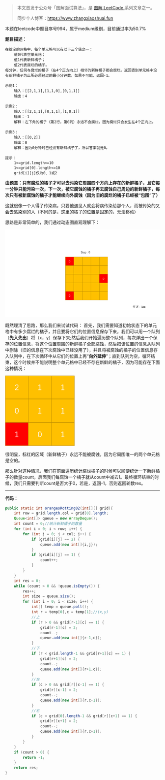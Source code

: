 > 本文首发于公众号「图解面试算法」，是 [图解 LeetCode ](<https://github.com/MisterBooo/LeetCodeAnimation>) 系列文章之一。
>
> 同步个人博客：https://www.zhangxiaoshuai.fun

本题在leetcode中题目序号994，属于medium级别，目前通过率为50.7%

**题目描述：**

```
在给定的网格中，每个单元格可以有以下三个值之一：
	值0代表空单元格；
	值1代表新鲜橘子；
	值2代表腐烂的橘子。
每分钟，任何与腐烂的橘子（在4个正方向上）相邻的新鲜橘子都会腐烂。返回直到单元格中没有新鲜橘子为止所必须经过的最小分钟数。如果不可能，返回-1。

示例1：
	输入：[[2,1,1],[1,1,0],[0,1,1]]
	输出：4

示例2：
	输入：[[2,1,1],[0,1,1],[1,0,1]]
	输出：-1
	解释：左下角的橘子（第2行，第0列）永远不会腐烂，因为腐烂只会发生在4个正向上。

示例3：
	输入：[[0,2]]
	输出：0
	解释：因为0分钟时已经没有新鲜橘子了，所以答案就是0。

提示：
	1<=grid.length<=10
	1<=grid[0].length<=10
	grid[i][j]仅为0、1或2
```

**由题意：只有腐烂的橘子才可以去污染它周围四个方向上存在的新鲜橘子，且它每一分钟只能污染一次，下一次，被它腐蚀的橘子再去腐蚀自己周边的新鲜橘子，每次只有被新腐蚀的橘子才能继续向外腐蚀（因为旧的腐烂的橘子已经被“包围”了）**

这就很像一个人得了传染病，只要他遇见人就会将病传染给那个人，而被传染的又会去感染别的人（不同的是，这里的橘子的位置是固定的，无法移动）

思路是非常简单的，我们通过动态图直观理解下：

![腐烂的橘子gif演示](../Animation/腐烂的橘子.gif)

既然理清了思路，那么我们来试试代码：
首先，我们需要知道初始状态下的单元格中有多少腐烂的橘子，并且要将它们的位置信息保存下来，我们可以用一个队列（**先入先出**）将（x，y）保存下来;然后我们开始遍历整个队列，每次弹出一个保存的位置信息，将这个位置周围的新鲜橘子全部腐蚀，然后把该位置的信息从队列中删除（旧的信息在下次腐蚀中已经没用了），并且将被腐蚀的橘子的位置信息存入队列中，在下次循环中从它们的位置上再“**向外延伸**”；直到队列为空，循环结束，这个时候并不能说明整个单元格中已经不存在新鲜的橘子，因为可能存在下面这种情况：

![](../Animation/example.png)

很明显，标红的区域（新鲜橘子）永远不能被腐蚀，因为它周围唯一的两个单元格是空的。

那么针对这种情况，我们在前面遍历统计腐烂橘子的时候可以顺便统计一下新鲜橘子的数量count，后面我们每腐蚀一个橘子就从count中减去1。最终循环结束的时候，我们只需要判断count是否大于0，若是，返回-1，否则返回轮数res。

------

**代码：**

```java
public static int orangesRotting02(int[][] grid){
    int row = grid.length,col = grid[0].length;
    Queue<int[]> queue = new ArrayDeque();
    int count = 0;//统计新鲜橘子的数量
    for (int i = 0; i < row; i++) {
        for (int j = 0; j < col; j++) {
            if (grid[i][j] == 2) {
                queue.add(new int[]{i,j});
            }
            if (grid[i][j] == 1) {
                count++;
            }
        }
    }
    int res = 0;
    while (count > 0 && !queue.isEmpty()) {
        res++;
        int size = queue.size();
        for (int i = 0; i < size; i++) {
            int[] temp = queue.poll();
            int r = temp[0],c = temp[1];//(x,y)
            //上
            if (r > 0 && grid[r-1][c] == 1) {
                grid[r-1][c] = 2;
                count--;
                queue.add(new int[]{r-1,c});
            }
            //下
            if (r < grid.length-1 && grid[r+1][c] == 1) {
                grid[r+1][c] = 2;
                count--;
                queue.add(new int[]{r+1,c});
            }
            //左
            if (c > 0 && grid[r][c-1] == 1) {
                grid[r][c-1] = 2;
                count--;
                queue.add(new int[]{r,c-1});
            }
            //右
            if (c < grid[0].length-1 && grid[r][c+1] == 1) {
                grid[r][c+1] = 2;
                count--;
                queue.add(new int[]{r,c+1});
            }
        }
    }
    if (count > 0) {
        return -1;
    }
    return res;
}
```